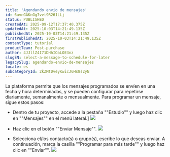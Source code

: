 ```yaml
---
title: 'Agendando envio de mensajes'
id: 6uvnGAKnGg7vvt9R261LLj
status: PUBLISHED
createdAt: 2025-09-12T17:37:40.375Z
updatedAt: 2025-10-03T14:21:49.135Z
publishedAt: 2025-10-03T14:21:49.135Z
firstPublishedAt: 2025-10-03T14:21:49.135Z
contentType: tutorial
productTeam: Post-purchase
author: 4JJllZ4I71DHhIOaLOE3nz
slugEN: select-a-message-to-schedule-for-later
legacySlug: agendando-envio-de-mensajes
locale: es
subcategoryId: 2kZMtDveyKwicJ6Hs8s2yN
---
```


La plataforma permite que los mensajes programados se envíen en una fecha y hora determinadas, y se pueden configurar para repetirse diariamente, semanalmente o mensualmente. Para programar un mensaje, sigue estos pasos:

-    Dentro de tu proyecto, accede a la pestaña ""Estudio"" y luego haz clic en ""Mensajes"" en el menú lateral.]
![](https://cdn.statically.io/gh/vtexdocs/help-center-content/refs/heads/main/docs/es/tutorials/weni-by-vtex/estúdio/agendando-envio-de-mensajes_1.png)

-    Haz clic en el botón ""Enviar Mensaje"".
![](https://cdn.statically.io/gh/vtexdocs/help-center-content/refs/heads/main/docs/es/tutorials/weni-by-vtex/estúdio/agendando-envio-de-mensajes_2.png)

-    Selecciona el/los contacto(s) o grupo(s), escribe lo que deseas enviar. A continuación, marca la casilla ""Programar para más tarde"" y luego haz clic en ""Enviar"".
![](https://cdn.statically.io/gh/vtexdocs/help-center-content/refs/heads/main/docs/es/tutorials/weni-by-vtex/estúdio/agendando-envio-de-mensajes_3.png)
